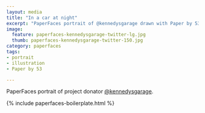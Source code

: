 ```yaml
---
layout: media
title: "In a car at night"
excerpt: "PaperFaces portrait of @kennedysgarage drawn with Paper by 53 on an iPad."
image: 
  feature: paperfaces-kennedysgarage-twitter-lg.jpg
  thumb: paperfaces-kennedysgarage-twitter-150.jpg
category: paperfaces
tags: 
- portrait
- illustration
- Paper by 53

---
```


PaperFaces portrait of project donator [@kennedysgarage](http://twitter.com/kennedysgarage).

{% include paperfaces-boilerplate.html %}